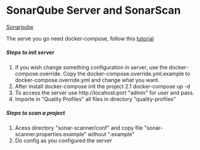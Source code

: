 # SonarQube Server and SonarScan
[Sonarqube](https://www.sonarqube.org/)

The serve you go need docker-compose, follow this [tutorial](https://docs.docker.com/compose/install/)

##### Steps to init server

1. if you wish change something configuration in server, use the docker-compose.override. Copy the docker-compose.override.yml.example to 
docker-compose.override.yml and change what you want.
2. After install docker-compose init the project
    2.1 docker-compose up -d
3. To access the server use http://locahost:port  "admin" for  user and pass.
4. Importe in "Quality Profiles" all files in directory "quality-profiles"


##### Steps to scan a project

1. Acess directory "sonar-scanner/conf" and copy file "sonar-scanner.properties.example" without ".example"
2. Do config as you configured the server




